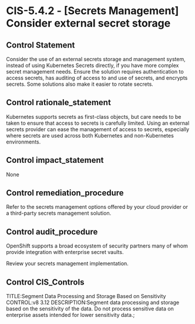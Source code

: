 # CIS-5.4.2 - \[Secrets Management\] Consider external secret storage

## Control Statement

Consider the use of an external secrets storage and management system, instead of using Kubernetes Secrets directly, if you have more complex secret management needs. Ensure the solution requires authentication to access secrets, has auditing of access to and use of secrets, and encrypts secrets. Some solutions also make it easier to rotate secrets.

## Control rationale_statement

Kubernetes supports secrets as first-class objects, but care needs to be taken to ensure that access to secrets is carefully limited. Using an external secrets provider can ease the management of access to secrets, especially where secrets are used across both Kubernetes and non-Kubernetes environments.

## Control impact_statement

None

## Control remediation_procedure

Refer to the secrets management options offered by your cloud provider or a third-party secrets management solution.

## Control audit_procedure

OpenShift supports a broad ecosystem of security partners many of whom provide integration with enterprise secret vaults.

Review your secrets management implementation.

## Control CIS_Controls

TITLE:Segment Data Processing and Storage Based on Sensitivity CONTROL:v8 3.12 DESCRIPTION:Segment data processing and storage based on the sensitivity of the data. Do not process sensitive data on enterprise assets intended for lower sensitivity data.;
